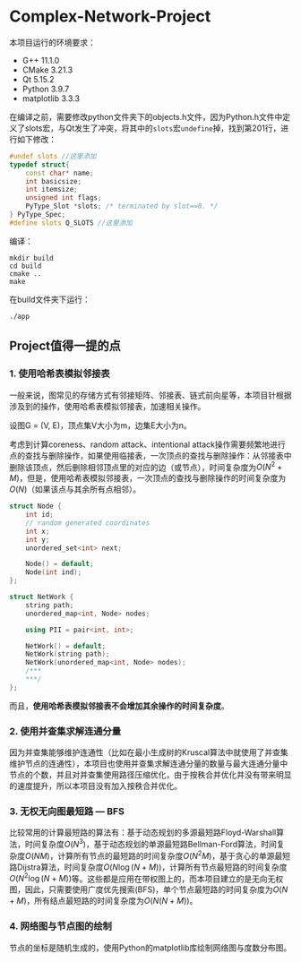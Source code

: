 # Complex-Network-Project

本项目运行的环境要求：

+ G++ 11.1.0
+ CMake 3.21.3
+ Qt 5.15.2
+ Python 3.9.7
+ matplotlib  3.3.3

在编译之前，需要修改python文件夹下的objects.h文件，因为Python.h文件中定义了slots宏，与Qt发生了冲突，将其中的`slots`宏`undefine`掉，找到第201行，进行如下修改：

```c++
#undef slots //这里添加
typedef struct{
    const char* name;
    int basicsize;
    int itemsize;
    unsigned int flags;
    PyType_Slot *slots; /* terminated by slot==0. */
} PyType_Spec;
#define slots Q_SLOTS //这里添加
```

编译：

```shell
mkdir build
cd build
cmake ..
make
```

在build文件夹下运行：

```shell
./app
```



## Project值得一提的点

### 1. 使用哈希表模拟邻接表

一般来说，图常见的存储方式有邻接矩阵、邻接表、链式前向星等，本项目针根据涉及到的操作，使用哈希表模拟邻接表，加速相关操作。

设图G = (V, E)，顶点集V大小为m，边集E大小为n。

考虑到计算coreness、random attack、intentional attack操作需要频繁地进行点的查找与删除操作，如果使用临接表，一次顶点的查找与删除操作：从邻接表中删除该顶点，然后删除相邻顶点里的对应的边（或节点），时间复杂度为$O(N^2+M)$，但是，使用哈希表模拟邻接表，一次顶点的查找与删除操作的时间复杂度为$O(N)$（如果该点与其余所有点相邻）。

```c++
struct Node {
    int id;
    // random generated coordinates
    int x;
    int y;
    unordered_set<int> next;

    Node() = default;
    Node(int ind);
};

struct NetWork {
    string path;
    unordered_map<int, Node> nodes;

    using PII = pair<int, int>;

    NetWork() = default;
    NetWork(string path);
    NetWork(unordered_map<int, Node> nodes);
    /*** 
    ***/
};
```

而且，**使用哈希表模拟邻接表不会增加其余操作的时间复杂度**。



### 2. 使用并查集求解连通分量

因为并查集能够维护连通性（比如在最小生成树的Kruscal算法中就使用了并查集维护节点的连通性），本项目也使用并查集求解连通分量的数量与最大连通分量中节点的个数，并且对并查集使用路径压缩优化，由于按秩合并优化并没有带来明显的速度提升，所以本项目没有加入按秩合并优化。



### 3. 无权无向图最短路 — BFS

比较常用的计算最短路的算法有：基于动态规划的多源最短路Floyd-Warshall算法，时间复杂度$O(N^3)$，基于动态规划的单源最短路Bellman-Ford算法，时间复杂度$O(NM)$，计算所有节点的最短路的时间复杂度$O(N^2M)$，基于贪心的单源最短路Dijstra算法，时间复杂度$O(N\log(N+M))$，计算所有节点最短路的时间复杂度$O(N^2\log(N+M))$等。这些都是应用在带权图上的，而本项目建立的是无向无权图，因此，只需要使用广度优先搜索(BFS)，单个节点最短路的时间复杂度为$O(N+M)$，所有结点最短路的时间复杂度为$O(N(N+M))$。



### 4. 网络图与节点图的绘制

节点的坐标是随机生成的，使用Python的matplotlib库绘制网络图与度数分布图。

